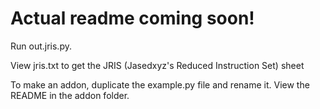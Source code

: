 # Actual readme coming soon!

Run out.jris.py. 

View jris.txt to get the JRIS (Jasedxyz's Reduced Instruction Set) sheet

To make an addon, duplicate the example.py file and rename it. View the README in the addon folder.